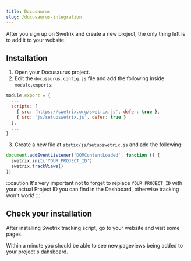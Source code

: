 ```yaml
---
title: Docusaurus
slug: /docusaurus-integration
---
```


After you sign up on Swetrix and create a new project, the only thing left is to add it to your website.

## Installation
1. Open your Docusaurus project.
2. Edit the `docusaurus.config.js` file and add the following inside `module.exports`:

```js
module.export = {
  ...
  scripts: [
    { src: 'https://swetrix.org/swetrix.js', defer: true },
    { src: 'js/setupswetrix.js', defer: true }
  ],
  ...
}
```

3. Create a new file at `static/js/setupswetrix.js` and add the following:

```js
document.addEventListener('DOMContentLoaded', function () {
  swetrix.init('YOUR_PROJECT_ID')
  swetrix.trackViews()
})
```

:::caution
It's very important not to forget to replace `YOUR_PROJECT_ID` with your actual Project ID you can find in the Dashboard, otherwise tracking won't work!
:::

## Check your installation
After installing Swetrix tracking script, go to your website and visit some pages.

Within a minute you should be able to see new pageviews being added to your project's dahsboard.

